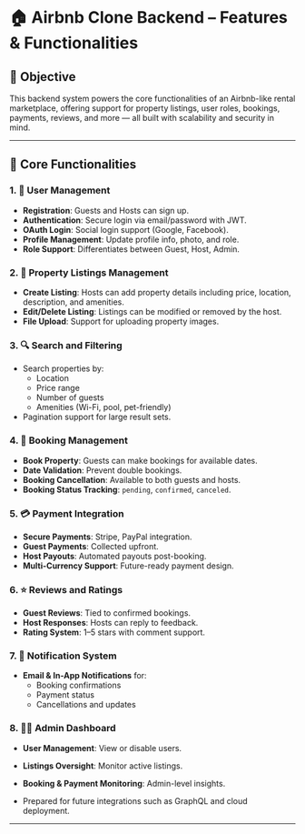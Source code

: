 # 🏠 Airbnb Clone Backend – Features & Functionalities

## 🎯 Objective
This backend system powers the core functionalities of an Airbnb-like rental marketplace, offering support for property listings, user roles, bookings, payments, reviews, and more — all built with scalability and security in mind.

---

## 🔑 Core Functionalities

### 1. 👤 User Management
- **Registration**: Guests and Hosts can sign up.
- **Authentication**: Secure login via email/password with JWT.
- **OAuth Login**: Social login support (Google, Facebook).
- **Profile Management**: Update profile info, photo, and role.
- **Role Support**: Differentiates between Guest, Host, Admin.

### 2. 🏡 Property Listings Management
- **Create Listing**: Hosts can add property details including price, location, description, and amenities.
- **Edit/Delete Listing**: Listings can be modified or removed by the host.
- **File Upload**: Support for uploading property images.

### 3. 🔍 Search and Filtering
- Search properties by:
  - Location
  - Price range
  - Number of guests
  - Amenities (Wi-Fi, pool, pet-friendly)
- Pagination support for large result sets.

### 4. 📅 Booking Management
- **Book Property**: Guests can make bookings for available dates.
- **Date Validation**: Prevent double bookings.
- **Booking Cancellation**: Available to both guests and hosts.
- **Booking Status Tracking**: `pending`, `confirmed`, `canceled`.

### 5. 💳 Payment Integration
- **Secure Payments**: Stripe, PayPal integration.
- **Guest Payments**: Collected upfront.
- **Host Payouts**: Automated payouts post-booking.
- **Multi-Currency Support**: Future-ready payment design.

### 6. ⭐ Reviews and Ratings
- **Guest Reviews**: Tied to confirmed bookings.
- **Host Responses**: Hosts can reply to feedback.
- **Rating System**: 1–5 stars with comment support.

### 7. 🔔 Notification System
- **Email & In-App Notifications** for:
  - Booking confirmations
  - Payment status
  - Cancellations and updates

### 8. 🧑‍💼 Admin Dashboard
- **User Management**: View or disable users.
- **Listings Oversight**: Monitor active listings.
- **Booking & Payment Monitoring**: Admin-level insights.


- Prepared for future integrations such as GraphQL and cloud deployment.

---


